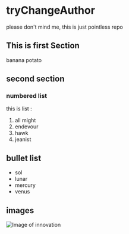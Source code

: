 # tryChangeAuthor

please don't mind me, this is just pointless repo

## This is first Section

banana potato

## second section

### numbered list

this is list :
1. all might
2. endevour 
3. hawk
4. jeanist

## bullet list
* sol
* lunar
* mercury
* venus

## images
![Image of innovation](https://stockphoto.com/samples/NTU3OTEzMzMwMDAxMWY1YmNmYjBlZA==/MjIxMWY1YmNmYjBlZA==/have-an-idea.jpg&size=1024)
